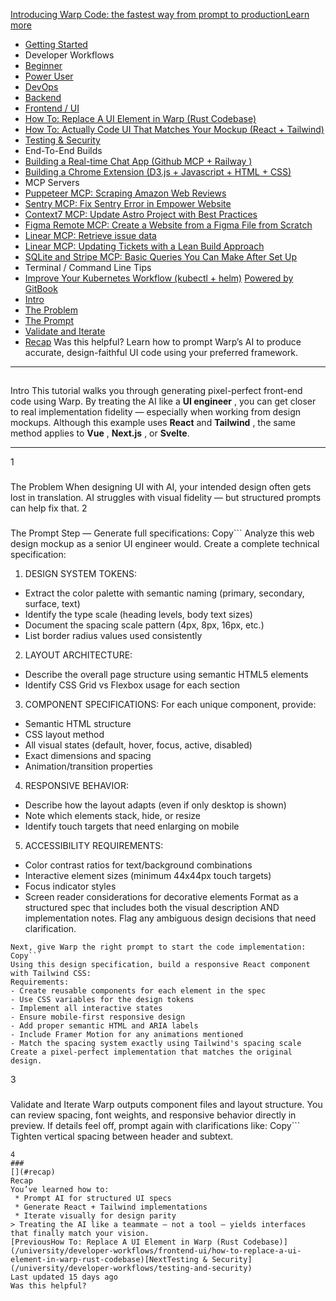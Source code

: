 [Introducing Warp Code: the fastest way from prompt to productionLearn more ](https://www.warp.dev/blog/introducing-warp-code-prompt-to-prod)
 * [Getting Started](/university)
 * Developer Workflows
 * [Beginner](/university/developer-workflows/beginner)
 * [Power User](/university/developer-workflows/power-user)
 * [DevOps](/university/developer-workflows/devops)
 * [Backend](/university/developer-workflows/backend)
 * [Frontend / UI](/university/developer-workflows/frontend-ui)
 * [How To: Replace A UI Element in Warp (Rust Codebase)](/university/developer-workflows/frontend-ui/how-to-replace-a-ui-element-in-warp-rust-codebase)
 * [How To: Actually Code UI That Matches Your Mockup (React + Tailwind)](/university/developer-workflows/frontend-ui/how-to-actually-code-ui-that-matches-your-mockup-react-+-tailwind)
 * [Testing & Security](/university/developer-workflows/testing-and-security)
 * End-To-End Builds
 * [Building a Real-time Chat App (Github MCP + Railway )](/university/end-to-end-builds/building-a-real-time-chat-app-github-mcp-+-railway)
 * [Building a Chrome Extension (D3.js + Javascript + HTML + CSS)](/university/end-to-end-builds/building-a-chrome-extension-d3.js-+-javascript-+-html-+-css)
 * MCP Servers
 * [Puppeteer MCP: Scraping Amazon Web Reviews ](/university/mcp-servers/puppeteer-mcp-scraping-amazon-web-reviews)
 * [Sentry MCP: Fix Sentry Error in Empower Website](/university/mcp-servers/sentry-mcp-fix-sentry-error-in-empower-website)
 * [Context7 MCP: Update Astro Project with Best Practices](/university/mcp-servers/context7-mcp-update-astro-project-with-best-practices)
 * [Figma Remote MCP: Create a Website from a Figma File from Scratch](/university/mcp-servers/figma-remote-mcp-create-a-website-from-a-figma-file-from-scratch)
 * [Linear MCP: Retrieve issue data](/university/mcp-servers/linear-mcp-retrieve-issue-data)
 * [Linear MCP: Updating Tickets with a Lean Build Approach](/university/mcp-servers/linear-mcp-updating-tickets-with-a-lean-build-approach)
 * [SQLite and Stripe MCP: Basic Queries You Can Make After Set Up](/university/mcp-servers/sqlite-and-stripe-mcp-basic-queries-you-can-make-after-set-up)
 * Terminal / Command Line Tips
 * [Improve Your Kubernetes Workflow (kubectl + helm)](/university/terminal-command-line-tips/improve-your-kubernetes-workflow-kubectl-+-helm)
[Powered by GitBook](https://www.gitbook.com/?utm_source=content&utm_medium=trademark&utm_campaign=c5dAwvMCRiTxUOdDicqy)
 * [Intro](#intro)
 * [The Problem](#the-problem)
 * [The Prompt](#the-prompt)
 * [Validate and Iterate](#validate-and-iterate)
 * [Recap](#recap)
Was this helpful?
Learn how to prompt Warp’s AI to produce accurate, design-faithful UI code using your preferred framework.
* * *
## 
[](#intro)
Intro
This tutorial walks you through generating pixel-perfect front-end code using Warp. By treating the AI like a **UI engineer** , you can get closer to real implementation fidelity — especially when working from design mockups.
Although this example uses **React** and **Tailwind** , the same method applies to **Vue** , **Next.js** , or **Svelte**.
* * *
1
### 
[](#the-problem)
The Problem
When designing UI with AI, your intended design often gets lost in translation. AI struggles with visual fidelity — but structured prompts can help fix that.
2
### 
[](#the-prompt)
The Prompt
Step — Generate full specifications:
Copy```
Analyze this web design mockup as a senior UI engineer would. Create a complete technical specification:
1. DESIGN SYSTEM TOKENS:
 - Extract the color palette with semantic naming (primary, secondary, surface, text)
 - Identify the type scale (heading levels, body text sizes)
 - Document the spacing scale pattern (4px, 8px, 16px, etc.)
 - List border radius values used consistently
2. LAYOUT ARCHITECTURE:
 - Describe the overall page structure using semantic HTML5 elements
 - Identify CSS Grid vs Flexbox usage for each section
3. COMPONENT SPECIFICATIONS:
 For each unique component, provide:
 - Semantic HTML structure
 - CSS layout method
 - All visual states (default, hover, focus, active, disabled)
 - Exact dimensions and spacing
 - Animation/transition properties
4. RESPONSIVE BEHAVIOR:
 - Describe how the layout adapts (even if only desktop is shown)
 - Note which elements stack, hide, or resize
 - Identify touch targets that need enlarging on mobile
5. ACCESSIBILITY REQUIREMENTS:
 - Color contrast ratios for text/background combinations
 - Interactive element sizes (minimum 44x44px touch targets)
 - Focus indicator styles
 - Screen reader considerations for decorative elements
Format as a structured spec that includes both the visual description AND implementation notes. Flag any ambiguous design decisions that need clarification.
```
Next, give Warp the right prompt to start the code implementation:
Copy```
Using this design specification, build a responsive React component with Tailwind CSS:
Requirements:
- Create reusable components for each element in the spec
- Use CSS variables for the design tokens
- Implement all interactive states
- Ensure mobile-first responsive design
- Add proper semantic HTML and ARIA labels
- Include Framer Motion for any animations mentioned
- Match the spacing system exactly using Tailwind's spacing scale
Create a pixel-perfect implementation that matches the original design.
```
3
### 
[](#validate-and-iterate)
Validate and Iterate
Warp outputs component files and layout structure. You can review spacing, font weights, and responsive behavior directly in preview.
If details feel off, prompt again with clarifications like:
Copy```
Tighten vertical spacing between header and subtext.
```
4
### 
[](#recap)
Recap
You’ve learned how to:
 * Prompt AI for structured UI specs
 * Generate React + Tailwind implementations
 * Iterate visually for design parity
> Treating the AI like a teammate — not a tool — yields interfaces that finally match your vision.
[PreviousHow To: Replace A UI Element in Warp (Rust Codebase)](/university/developer-workflows/frontend-ui/how-to-replace-a-ui-element-in-warp-rust-codebase)[NextTesting & Security](/university/developer-workflows/testing-and-security)
Last updated 15 days ago
Was this helpful?